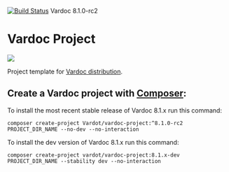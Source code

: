 [![Build Status](https://travis-ci.org/Vardot/vardoc.svg?branch=8.x-1.0-rc2)](https://travis-ci.org/Vardot/vardoc/builds/338536228) Vardoc 8.1.0-rc2
# Vardoc Project

[![](https://www.drupal.org/files/styles/grid-3/public/project-images/Vardoc%20-%20No%20Padding.png)](https://www.drupal.org/project/vardoc)

Project template for [Vardoc distribution](http://www.drupal.org/project/vardoc).

## Create a Vardoc project with [Composer](https://getcomposer.org/download/):

To install the most recent stable release of Vardoc 8.1.x run this command:
```
composer create-project Vardot/vardoc-project:^8.1.0-rc2 PROJECT_DIR_NAME --no-dev --no-interaction
```

To install the dev version of Vardoc 8.1.x run this command:
```
composer create-project vardot/vardoc-project:8.1.x-dev PROJECT_DIR_NAME --stability dev --no-interaction
```
